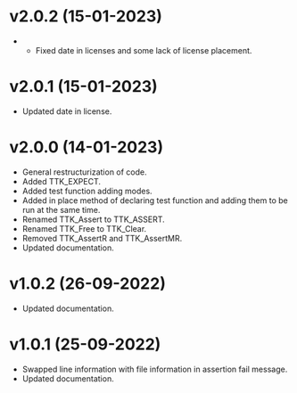 # v2.0.2 (15-01-2023)
- - Fixed date in licenses and some lack of license placement.
# v2.0.1 (15-01-2023)
- Updated date in license.
# v2.0.0 (14-01-2023)
- General restructurization of code.
- Added TTK_EXPECT.
- Added test function adding modes.
- Added in place method of declaring test function and adding them to be run at the same time.
- Renamed TTK_Assert to TTK_ASSERT.
- Renamed TTK_Free to TTK_Clear.
- Removed TTK_AssertR and TTK_AssertMR.
- Updated documentation.
# v1.0.2 (26-09-2022)
- Updated documentation.
# v1.0.1 (25-09-2022)
- Swapped line information with file information in assertion fail message.
- Updated documentation.